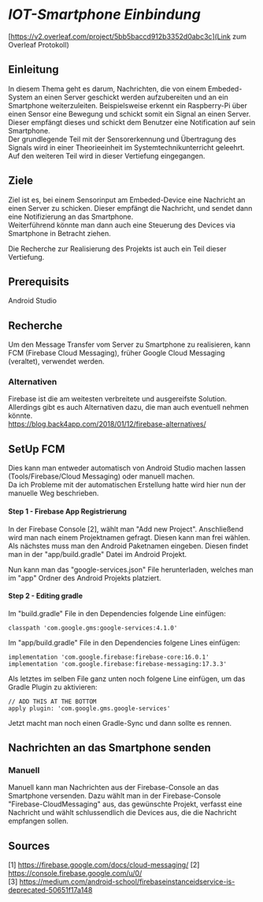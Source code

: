 # _IOT-Smartphone Einbindung_
[https://v2.overleaf.com/project/5bb5baccd912b3352d0abc3c](Link zum Overleaf Protokoll)  


## Einleitung
In diesem Thema geht es darum, Nachrichten, die von einem Embeded-System an einen Server geschickt werden aufzubereiten und an ein Smartphone weiterzuleiten. Beispielsweise erkennt ein Raspberry-Pi über einen Sensor eine Bewegung und schickt somit ein Signal an einen Server. Dieser empfängt dieses und schickt dem Benutzer eine Notification auf sein Smartphone.  
Der grundlegende Teil mit der Sensorerkennung und Übertragung des Signals wird in einer Theorieeinheit im Systemtechnikunterricht geleehrt. Auf den weiteren Teil wird in dieser Vertiefung eingegangen.

## Ziele
Ziel ist es, bei einem Sensorinput am Embeded-Device eine Nachricht an einen Server zu schicken. Dieser empfängt die Nachricht, und sendet dann eine Notifizierung an das Smartphone.  
Weiterführend könnte man dann auch eine Steuerung des Devices via Smartphone in Betracht ziehen.  

Die Recherche zur Realisierung des Projekts ist auch ein Teil dieser Vertiefung.

## Prerequisits

Android Studio

## Recherche
Um den Message Transfer vom Server zu Smartphone zu realisieren, kann FCM (Firebase Cloud Messaging), früher Google Cloud Messaging (veraltet), verwendet werden.

### Alternativen
Firebase ist die am weitesten verbreitete und ausgereifste Solution. Allerdings gibt es auch Alternativen dazu, die man auch eventuell nehmen könnte.  
https://blog.back4app.com/2018/01/12/firebase-alternatives/  

## SetUp FCM
Dies kann man entweder automatisch von Android Studio machen lassen (Tools/Firebase/Cloud Messaging) oder manuell machen.  
Da ich Probleme mit der automatischen Erstellung hatte wird hier nun der manuelle Weg beschrieben.  

#### Step 1 - Firebase App Registrierung
In der Firebase Console [2], wählt man "Add new Project". Anschließend wird man nach einem Projektnamen gefragt. Diesen kann man frei wählen.  
Als nächstes muss man den Android Paketnamen eingeben. Diesen findet man in der "app/build.gradle" Datei im Android Projekt.  

Nun kann man das "google-services.json" File herunterladen, welches man im "app" Ordner des Android Projekts platziert.

#### Step 2 - Editing gradle
Im "build.gradle" File in den Dependencies folgende Line einfügen:

    classpath 'com.google.gms:google-services:4.1.0'
Im "app/build.gradle" File in den Dependencies folgene Lines einfügen:

    implementation 'com.google.firebase:firebase-core:16.0.1'
    implementation 'com.google.firebase:firebase-messaging:17.3.3'
Als letztes im selben File ganz unten noch folgene Line einfügen, um das Gradle Plugin zu aktivieren:

    // ADD THIS AT THE BOTTOM
    apply plugin: 'com.google.gms.google-services'
Jetzt macht man noch einen Gradle-Sync und dann sollte es rennen.

## Nachrichten an das Smartphone senden
### Manuell
Manuell kann man Nachrichten aus der Firebase-Console an das Smartphone versenden. Dazu wählt man in der Firebase-Console "Firebase-CloudMessaging" aus, das gewünschte Projekt, verfasst eine Nachricht und wählt schlussendlich die Devices aus, die die Nachricht empfangen sollen.

## Sources
[1] https://firebase.google.com/docs/cloud-messaging/
[2] https://console.firebase.google.com/u/0/  
[3] https://medium.com/android-school/firebaseinstanceidservice-is-deprecated-50651f17a148  
